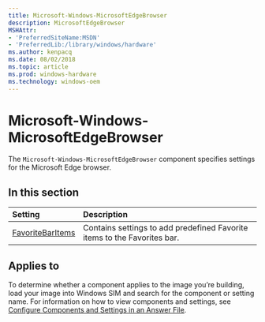 ```yaml
---
title: Microsoft-Windows-MicrosoftEdgeBrowser
description: MicrosoftEdgeBrowser
MSHAttr:
- 'PreferredSiteName:MSDN'
- 'PreferredLib:/library/windows/hardware'
ms.author: kenpacq
ms.date: 08/02/2018
ms.topic: article
ms.prod: windows-hardware
ms.technology: windows-oem
---
```

# Microsoft-Windows-MicrosoftEdgeBrowser

The `Microsoft-Windows-MicrosoftEdgeBrowser` component specifies settings for the Microsoft Edge browser.

## In this section

| Setting                 | Description                                                                           |
|:------------------------|:--------------------------------------------------------------------------------------|
| [FavoriteBarItems](microsoft-windows-microsoftedgebrowser-favoritebaritems.md)    | Contains settings to add predefined Favorite items to the Favorites bar.     |

## Applies to

To determine whether a component applies to the image you’re building, load your image into Windows SIM and search for the component or setting name. For information on how to view components and settings, see [Configure Components and Settings in an Answer File](https://docs.microsoft.com/en-us/windows-hardware/customize/desktop/wsim/configure-components-and-settings-in-an-answer-file).
